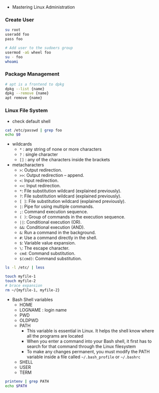 - Mastering Linux Administration

### Create User

```sh
su root
useradd foo
pass foo

# Add user to the sudoers group
usermod -aG wheel foo
su - foo
whoami
```

### Package Management
```sh
# apt is a frontend to dpkg
dpkg --list {name}
dpkg --remove {name}
apt remove {name}
````

### Linux File System

- check default shell

```sh
cat /etc/passwd | grep foo
echo $0
```

- wildcards
  - `*` : any string of none or more characters
  - `?` : single character
  - `[]` : any of the characters inside the brackets
- metacharacters
  - `>`: Output redirection.
  - `>>`: Output redirection – append.
  - `<`: Input redirection.
  - `<<`: Input redirection.
  - `*`: File substitution wildcard (explained previously).
  - `?`: File substitution wildcard (explained previously).
  - `[ ]`: File substitution wildcard (explained previously).
  - `|`: Pipe for using multiple commands.
  - `;`: Command execution sequence.
  - `( )`: Group of commands in the execution sequence.
  - `||`: Conditional execution (OR).
  - `&&`: Conditional execution (AND).
  - `&`: Run a command in the background.
  - `#`: Use a command directly in the shell.
  - `$`: Variable value expansion.
  - `\`: The escape character.
  - `cmd`: Command substitution.
  - `$(cmd)`: Command substitution.

```sh
ls -l /etc/ | less

touch myfile-1
touch myfile-2
# brace expansion
rm ~/{myfile-1, myfile-2}
```

- Bash Shell variables
  - HOME
  - LOGNAME : login name
  - PWD
  - OLDPWD
  - PATH
    - This variable is essential in Linux. It helps the shell know where all the programs are located
    - When you enter a command into your Bash shell, it first has to search for that command through the Linux filesystem
    - To make any changes permanent, you must modify the PATH variable inside a file called `~/.bash_profile` or `~/.bashrc`
  - SHELL
  - USER
  - TERM

```sh
printenv | grep PATH
echo $PATH
```